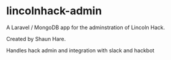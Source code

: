 # lincolnhack-admin

A Laravel / MongoDB app for the adminstration of Lincoln Hack.

Created by Shaun Hare.

Handles hack admin and integration with slack and hackbot

